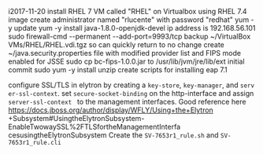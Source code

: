 i2017-11-20
install RHEL 7 VM called "RHEL" on Virtualbox using RHEL 7.4 image
create administrator named "rlucente" with password "redhat"
yum -y update
yum -y install java-1.8.0-openjdk-devel
ip address is 192.168.56.101
sudo firewall-cmd --permanent --add-port=9993/tcp
backup ~/VirtualBox VMs/RHEL/RHEL.vdi.tgz so can quickly return to no change
create ~/java.security.properties file with modified provider list and FIPS mode
 enabled for JSSE
sudo cp bc-fips-1.0.0.jar to /usr/lib/jvm/jre/lib/ext
initial commit
sudo yum -y install unzip
create scripts for installing eap 7.1

configure SSL/TLS in elytron by creating a `key-store`, `key-manager`, and `serv
er-ssl-context`.
set `secure-socket-binding` on the http-interface and assign `server-ssl-context
` to the management interfaces.
Good reference here https://docs.jboss.org/author/display/WFLY/Using+the+Elytron
+Subsystem#UsingtheElytronSubsystem-EnableTwowaySSL%2FTLSfortheManagementInterfa
cesusingtheElytronSubsystem
Create the `SV-7653r1_rule.sh` and `SV-7653r1_rule.cli`
